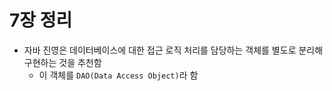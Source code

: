 # 7장 정리

- 자바 진영은 데이터베이스에 대한 접근 로직 처리를 담당하는 객체를 별도로 분리해 구현하는 것을 추천함
  - 이 객체를 `DAO(Data Access Object)`라 함